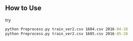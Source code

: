 ## How to Use
try
```cmd 
python Preprocess.py train_ver2.csv 1604.csv 2016-04-28
python Preprocess.py train_ver2.csv 1605.csv 2016-05-28
```
